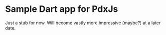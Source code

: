 Sample Dart app for PdxJs
=========================

Just a stub for now. Will become vastly more impressive (maybe?) at a later date.